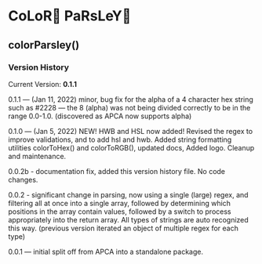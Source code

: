 # CoLoR🎨 PaRsLeY🌿
## colorParsley()

### Version History

Current Version: **0.1.1**

0.1.1 — (Jan 11, 2022) minor, bug fix for the alpha of a 4 character hex string such as #2228 — the 8 (alpha) was not being divided correctly to be in the range 0.0-1.0. (discovered as APCA now supports alpha)

0.1.0 — (Jan 5, 2022) NEW! HWB and HSL now added! Revised the regex to improve validations, and to add hsl and hwb. Added string formatting utilities colorToHex() and colorToRGB(), updated docs, Added logo. Cleanup and maintenance.

0.0.2b - documentation fix, added this version history file. No code changes.

0.0.2 - significant change in parsing, now using a single (large) regex, and filtering all at once into a single array, followed by determining which positions in the array contain values, followed by a switch to process appropriately into the return array. All types of strings are auto recognized this way. (previous version iterated an object of multiple regex for each type)

0.0.1 — initial split off from APCA into a standalone package.


